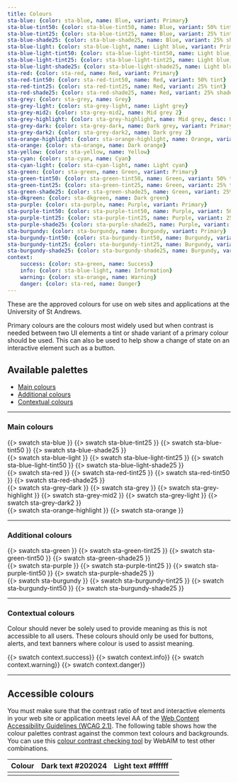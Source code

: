 ```yaml
---
title: Colours
sta-blue: {color: sta-blue, name: Blue, variant: Primary}
sta-blue-tint50: {color: sta-blue-tint50, name: Blue, variant: 50% tint}
sta-blue-tint25: {color: sta-blue-tint25, name: Blue, variant: 25% tint}
sta-blue-shade25: {color: sta-blue-shade25, name: Blue, variant: 25% shade}
sta-blue-light: {color: sta-blue-light, name: Light blue, variant: Primary, desc: Use for main links and buttons.}
sta-blue-light-tint50: {color: sta-blue-light-tint50, name: Light blue, variant: 50% tint}
sta-blue-light-tint25: {color: sta-blue-light-tint25, name: Light blue, variant: 25% tint}
sta-blue-light-shade25: {color: sta-blue-light-shade25, name: Light blue, variant: 25% shade}
sta-red: {color: sta-red, name: Red, variant: Primary}
sta-red-tint50: {color: sta-red-tint50, name: Red, variant: 50% tint}
sta-red-tint25: {color: sta-red-tint25, name: Red, variant: 25% tint}
sta-red-shade25: {color: sta-red-shade25, name: Red, variant: 25% shade}
sta-grey: {color: sta-grey, name: Grey}
sta-grey-light: {color: sta-grey-light, name: Light grey}
sta-grey-mid2: {color: sta-grey-mid2, name: Mid grey 2}
sta-grey-highlight: {color: sta-grey-highlight, name: Mid grey, desc: Use for visible interactive graphical UI elements.}
sta-grey-dark: {color: sta-grey-dark, name: Dark grey, variant: Primary, desc: Use for main text. }
sta-grey-dark2: {color: sta-grey-dark2, name: Dark grey 2}
sta-orange-highlight: {color: sta-orange-highlight, name: Orange, variant: Primary, desc: Use only to signify focus on an element.}
sta-orange: {color: sta-orange, name: Dark orange}
sta-yellow: {color: sta-yellow, name: Yellow}
sta-cyan: {color: sta-cyan, name: Cyan}
sta-cyan-light: {color: sta-cyan-light, name: Light cyan}
sta-green: {color: sta-green, name: Green, variant: Primary}
sta-green-tint50: {color: sta-green-tint50, name: Green, variant: 50% tint}
sta-green-tint25: {color: sta-green-tint25, name: Green, variant: 25% tint}
sta-green-shade25: {color: sta-green-shade25, name: Green, variant: 25% shade}
sta-dkgreen: {color: sta-dkgreen, name: Dark green}
sta-purple: {color: sta-purple, name: Purple, variant: Primary}
sta-purple-tint50: {color: sta-purple-tint50, name: Purple, variant: 50% tint}
sta-purple-tint25: {color: sta-purple-tint25, name: Purple, variant: 25% tint}
sta-purple-shade25: {color: sta-purple-shade25, name: Purple, variant: 25% shade}
sta-burgundy: {color: sta-burgundy, name: Burgundy, variant: Primary}
sta-burgundy-tint50: {color: sta-burgundy-tint50, name: Burgundy, variant: 50% tint}
sta-burgundy-tint25: {color: sta-burgundy-tint25, name: Burgundy, variant: 25% tint}
sta-burgundy-shade25: {color: sta-burgundy-shade25, name: Burgundy, variant: 25% shade}
context:
    success: {color: sta-green, name: Success}
    info: {color: sta-blue-light, name: Information}
    warning: {color: sta-orange, name: Warning}
    danger: {color: sta-red, name: Danger}
---
```


<p class="lead">These are the approved colours for use on web sites and applications at the University of St Andrews.</p>
<p>Primary colours are the colours most widely used but when contrast is needed between two UI elements a tint or shade variant of a primary colour should be used. This can also be used to help show a change of state on an interactive element such as a button.</p>
<h2>Available palettes</h2>
<ul>
    <li><a href="#main">Main colours</a></li>
    <li><a href="#additional">Additional colours</a></li>
    <li><a href="#contextual">Contextual colours</a></li>
</ul>
<hr>
<h3 id="main">Main colours</h3>

<div class="colour-palette">
{{> swatch sta-blue }}
{{> swatch sta-blue-tint25 }}
{{> swatch sta-blue-tint50 }}
{{> swatch sta-blue-shade25 }}
</div>
<div class="colour-palette">
{{> swatch sta-blue-light }}
{{> swatch sta-blue-light-tint25 }}
{{> swatch sta-blue-light-tint50 }}
{{> swatch sta-blue-light-shade25 }}
</div>
<div class="colour-palette">
{{> swatch sta-red }}
{{> swatch sta-red-tint25 }}
{{> swatch sta-red-tint50 }}
{{> swatch sta-red-shade25 }}
</div>
<div class="colour-palette">
{{> swatch sta-grey-dark }}
{{> swatch sta-grey }}
{{> swatch sta-grey-highlight }}
{{> swatch sta-grey-mid2 }}
{{> swatch sta-grey-light }}
{{> swatch sta-grey-dark2 }}
</div>
<div class="colour-palette">
{{> swatch sta-orange-highlight }}
{{> swatch sta-orange }}
</div>
<hr>
<h3 id="additional">Additional colours</h3>
<div class="colour-palette">
{{> swatch sta-green }}
{{> swatch sta-green-tint25 }}
{{> swatch sta-green-tint50 }}
{{> swatch sta-green-shade25 }}
</div>
<div class="colour-palette">
{{> swatch sta-purple }}
{{> swatch sta-purple-tint25 }}
{{> swatch sta-purple-tint50 }}
{{> swatch sta-purple-shade25 }}
</div>
<div class="colour-palette">
{{> swatch sta-burgundy }}
{{> swatch sta-burgundy-tint25 }}
{{> swatch sta-burgundy-tint50 }}
{{> swatch sta-burgundy-shade25 }}
</div>
<hr>
<h3 id="contextual">Contextual colours</h3>

<p>Colour should never be solely used to provide meaning as this is not accessible to all users. These colours should only be used for buttons, alerts, and text banners where colour is used to assist meaning.</p>
<div class="colour-palette">
{{> swatch context.success}}
{{> swatch context.info}}
{{> swatch context.warning}}
{{> swatch context.danger}}
</div>
<hr>
<h2>Accessible colours</h2>
<p>You must make sure that the contrast ratio of text and interactive elements in your web site or application meets level AA of the <a href="https://www.w3.org/TR/WCAG21/#contrast-minimum">Web Content Accessibility Guidelines (WCAG 2.1)</a>. The following table shows how the colour palettes contrast against the common text colours and backgrounds. You can use this <a href="https://webaim.org/resources/contrastchecker/">colour contrast checking tool</a> by WebAIM to test other combinations.</p>
<table class="table table-striped">
<thead>
<tr>
<th>Colour</th>
<th>Dark text #202024</th>
<th>Light text #ffffff</th>
</tr>
</thead>
<tbody>
<tr>
<td></td>
<td></td>
<td></td>
<td></td>
</tr>
</tbody>
</table>